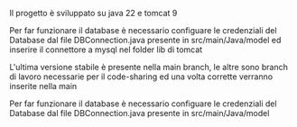 
Il progetto è sviluppato su java 22 e tomcat 9

Per far funzionare il database è necessario configuare le credenziali del Database dal file DBConnection.java presente in src/main/Java/model ed inserire il connettore a mysql nel folder lib di tomcat

L'ultima versione stabile è presente nella main branch, le altre sono branch di lavoro necessarie per il code-sharing ed una volta corrette verranno inserite nella main

Per far funzionare il database è necessario configuare le credenziali del Database dal file DBConnection.java presente in src/main/Java/model

